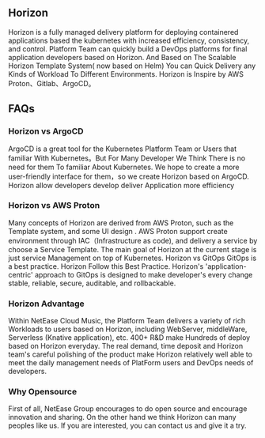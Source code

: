 ## Horizon

Horizon is a fully managed delivery platform for deploying containered  applications based the kubernetes with increased efficiency, consistency, and control. 
Platform Team can quickly build a DevOps platforms for final application developers based on Horizon.  And  Based on  The Scalable Horizon Template System( now based on Helm)  You can Quick Delivery any Kinds of Workload To Different Environments.
Horizon is Inspire by AWS Proton、Gitlab、ArgoCD。

## FAQs

### Horizon  vs  ArgoCD
ArgoCD is a great tool  for the Kubernetes Platform Team or Users that familiar With Kubernetes。But For Many Developer We Think There is no need for them To familiar About Kubernetes. We hope to create a more user-friendly interface for them，so we create Horizon based on ArgoCD. Horizon allow developers  develop deliver Application more efficiency

### Horizon  vs  AWS Proton
Many concepts of Horizon are derived from AWS Proton, such as the Template system, and some UI design . AWS Proton support create  environment through IAC（Infrastructure as code), and  delivery a service by choose a Service Template. The main goal of Horizon at the current stage is just service Management on top of Kubernetes.
Horizon   vs  GitOps
GitOps is a best practice. Horizon Follow this Best Practice. Horizon's 'application-centric' approach to GitOps is designed to make developer's every change stable, reliable, secure, auditable, and rollbackable.

### Horizon Advantage
Within NetEase Cloud Music, the Platform Team delivers a variety of rich Workloads to users based on Horizon, including WebServer, middleWare, Serverless (Knative application), etc. 400+  R&D make Hundreds of deploy based on Horizon everyday. The real demand, time deposit and Horizon team's careful polishing of the product make Horizon relatively well able to meet the daily management needs of PlatForm users and DevOps needs of developers.

### Why Opensource
First of all, NetEase Group encourages to do open source and encourage innovation and sharing. On the other hand we think Horizon can many peoples like us.  If you are interested, you can contact us and give it a try.
